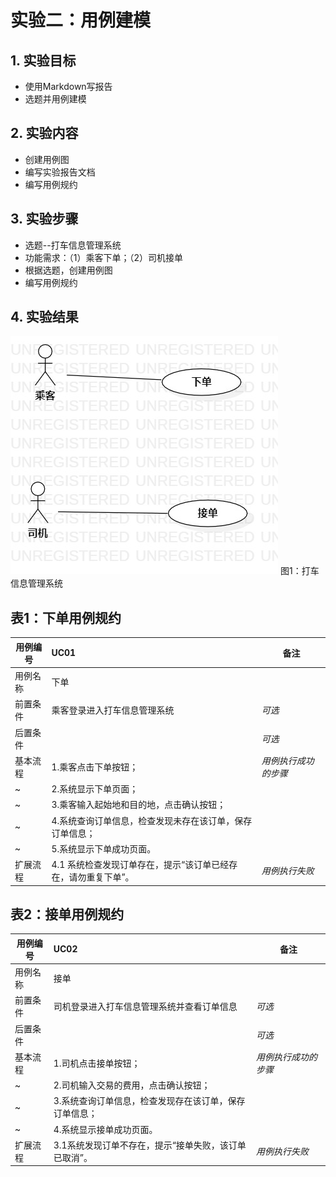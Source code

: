 # 实验二：用例建模


## 1. 实验目标

- 使用Markdown写报告
- 选题并用例建模

## 2. 实验内容

- 创建用例图
- 编写实验报告文档
- 编写用例规约
## 3. 实验步骤

- 选题--打车信息管理系统
- 功能需求：（1）乘客下单；（2）司机接单
- 根据选题，创建用例图
- 编写用例规约


## 4. 实验结果

![用例图](./lab2-UseCaseDiagram1.jpg)
图1：打车信息管理系统

 
 
## 表1：下单用例规约  

用例编号  | UC01 | 备注  
-|:-|-  
用例名称  | 下单  |   
前置条件  |  乘客登录进入打车信息管理系统   | *可选*   
后置条件  |      | *可选*   
基本流程  | 1.乘客点击下单按钮；  |*用例执行成功的步骤*    
~| 2.系统显示下单页面；  |   
~| 3.乘客输入起始地和目的地，点击确认按钮；  |   
~| 4.系统查询订单信息，检查发现未存在该订单，保存订单信息； |  
~| 5.系统显示下单成功页面。 |   
扩展流程  | 4.1 系统检查发现订单存在，提示“该订单已经存在，请勿重复下单”。 |*用例执行失败* 



## 表2：接单用例规约  

用例编号  | UC02 | 备注  
-|:-|-  
用例名称  | 接单  |   
前置条件  |   司机登录进入打车信息管理系统并查看订单信息   | *可选*   
后置条件  |      | *可选*   
基本流程  | 1.司机点击接单按钮；  |*用例执行成功的步骤*    
~| 2.司机输入交易的费用，点击确认按钮；  |  
~| 3.系统查询订单信息，检查发现存在该订单，保存订单信息；   | 
~| 4.系统显示接单成功页面。   |   
扩展流程  | 3.1系统发现订单不存在，提示“接单失败，该订单已取消”。  |*用例执行失败* 

